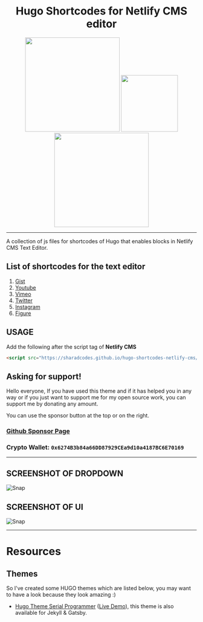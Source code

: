 <div align="center">
  <h1>Hugo Shortcodes for Netlify CMS editor</h1>
<img src="https://forthebadge.com/images/badges/powered-by-responsibility.svg" width="250">
<img src="https://forthebadge.com/images/badges/built-with-love.svg" width="150">
<img src="https://forthebadge.com/images/badges/made-with-javascript.svg" width="250">
</div>  

---

A collection of js files for shortcodes of Hugo that enables blocks in Netlify CMS Text Editor.

## List of shortcodes for the text editor
1. [Gist](https://github.com/sharadcodes/hugo-shortcodes-netlify-cms/blob/master/src/gist.js)
2. [Youtube](https://github.com/sharadcodes/hugo-shortcodes-netlify-cms/blob/master/src/youtube.js)
3. [Vimeo](https://github.com/sharadcodes/hugo-shortcodes-netlify-cms/blob/master/src/vimeo.js)
4. [Twitter](https://github.com/sharadcodes/hugo-shortcodes-netlify-cms/blob/master/src/twitter.js)
5. [Instagram](https://github.com/sharadcodes/hugo-shortcodes-netlify-cms/blob/master/src/instagram.js)
6. [Figure](https://github.com/sharadcodes/hugo-shortcodes-netlify-cms/blob/master/src/figure.js)

## USAGE

Add the following after the script tag of **Netlify CMS**

```html
<script src="https://sharadcodes.github.io/hugo-shortcodes-netlify-cms/dist/hugo_shortcodes_netlify_cms.js"></script>
```

## Asking for support!

Hello everyone, If you have used this theme and if it has helped you in any way or if you just want to support me for my open source work, you can support me by donating any amount.

You can use the sponsor button at the top or on the right. 

### [Github Sponsor Page](https://github.com/sponsors/sharadcodes)

### Crypto Wallet: `0x6274B3b84a66DD87929CEa9d10a4187BC6E70169`

---

## SCREENSHOT OF DROPDOWN
![Snap](shorc_list.png)
## SCREENSHOT OF UI
![Snap](all_sc_ncms.png)

---

# Resources

## Themes
So I've created some HUGO themes which are listed below, you may want to have a look because they look amazing :)

* [Hugo Theme Serial Programmer](https://github.com/sharadcodes/hugo-theme-serial-programmer)  ([Live Demo](https://sharadcodes.github.io/hugo-theme-serial-programmer/)), this theme is also available for Jekyll & Gatsby.
